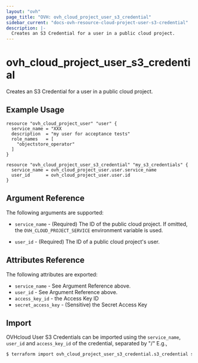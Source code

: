 ```yaml
---
layout: "ovh"
page_title: "OVH: ovh_cloud_project_user_s3_credential"
sidebar_current: "docs-ovh-resource-cloud-project-user-s3-credential"
description: |-
  Creates an S3 Credential for a user in a public cloud project.
---
```


# ovh_cloud_project_user_s3_credential

Creates an S3 Credential for a user in a public cloud project.

## Example Usage

```hcl
resource "ovh_cloud_project_user" "user" {
  service_name = "XXX
  description  = "my user for acceptance tests"
  role_names   = [
    "objectstore_operator"
  ]
}

resource "ovh_cloud_project_user_s3_credential" "my_s3_credentials" {
  service_name = ovh_cloud_project_user.user.service_name
  user_id      = ovh_cloud_project_user.user.id
}
```

## Argument Reference

The following arguments are supported:

- `service_name` - (Required) The ID of the public cloud project. If omitted,
  the `OVH_CLOUD_PROJECT_SERVICE` environment variable is used.

- `user_id` - (Required) The ID of a public cloud project's user.

## Attributes Reference

The following attributes are exported:

- `service_name` - See Argument Reference above.
- `user_id` - See Argument Reference above.
- `access_key_id` - the Access Key ID
- `secret_access_key` - (Sensitive) the Secret Access Key

## Import

OVHcloud User S3 Credentials can be imported using the `service_name`, `user_id` and `access_key_id` of the credential, separated by "/" E.g.,

```bash
$ terraform import ovh_cloud_project_user_s3_credential.s3_credential service_name/user_id/access_key_id
```

